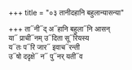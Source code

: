 +++
title = "०३ तानीदहानि बहुलान्यासन्या"

+++
ता᳓नी᳓द् अ᳓हानि बहुला᳓नि आसन्  
या᳓ प्राची᳓नम् उ᳓दिता सू᳓रियस्य  
य᳓तः प᳓रि जार᳓ इवाच᳓रन्ती  
उ᳓षो ददृक्षे᳓ न᳓ पु᳓नर् यती᳓व